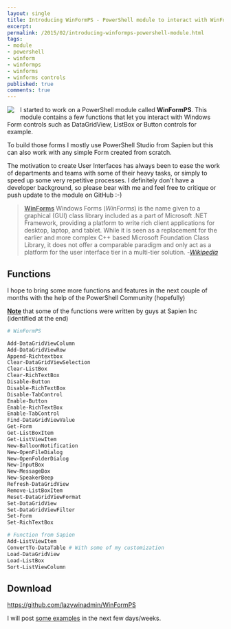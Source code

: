 ```yaml
---
layout: single
title: Introducing WinFormPS - PowerShell module to interact with WinForms controls
excerpt: 
permalink: /2015/02/introducing-winformps-powershell-module.html
tags: 
- module
- powershell
- winform
- winformps
- winforms
- winforms controls
published: true
comments: true
---
```



 </div>
<a href="{{ site.url }}/images/2015/20150215_Introducing_WinFormPS_PowerShell_module_to_interact_with_WinForms_controls/Apps-preferences-desktop-theme-icon__1590010150__-128x128.png" imageanchor="1" style="clear: left; display: inline !important; float: left; margin-bottom: 1em; margin-right: 1em;"><img border="0" src="{{ site.url }}/images/2015/20150215_Introducing_WinFormPS_PowerShell_module_to_interact_with_WinForms_controls/Apps-preferences-desktop-theme-icon__1590010150__-128x128.png" /></a>I started to work on a PowerShell module called <b>WinFormPS</b>.
This module contains a few functions that let you interact with Windows Form controls such as DataGridView, ListBox or Button controls for example.

To build those forms I mostly use PowerShell Studio from Sapien but this can also work with any simple Form created from scratch.

The motivation to create User Interfaces has always been to ease the work of  departments and teams with some of their heavy tasks, or simply to speed up some very repetitive processes. I definitely don't have a developer background, so please bear with me and feel free to critique or push update to the module on GitHub :-)

> <b><u>WinForms</u></b>
Windows Forms (<i>WinForms</i>) is the name given to a graphical (GUI) class library included as a part of Microsoft .NET Framework, providing a platform to write rich client applications for desktop, laptop, and tablet. While it is seen as a replacement for the earlier and more complex C++ based Microsoft Foundation Class Library, it does not offer a comparable paradigm and only act as a platform for the user interface tier in a multi-tier solution. -<a href="http://en.wikipedia.org/wiki/Windows_Forms" target="_blank"><i>Wikipedia</i></a>

## Functions

I hope to bring some more functions and features in the next couple of months with the help of the PowerShell Community (hopefully)

<u><b>Note</b></u> that some of the functions were written by guys at Sapien Inc (identified at the end)

```powershell
# WinFormPS

Add-DataGridViewColumn
Add-DataGridViewRow
Append-Richtextbox
Clear-DataGridViewSelection
Clear-ListBox
Clear-RichTextBox
Disable-Button
Disable-RichTextBox
Disable-TabControl
Enable-Button
Enable-RichTextBox
Enable-TabControl
Find-DataGridViewValue
Get-Form
Get-ListBoxItem
Get-ListViewItem
New-BalloonNotification
New-OpenFileDialog
New-OpenFolderDialog
New-InputBox
New-MessageBox
New-SpeakerBeep
Refresh-DataGridView
Remove-ListBoxItem
Reset-DataGridViewFormat
Set-DataGridView
Set-DataGridViewFilter
Set-Form
Set-RichTextBox

# Function from Sapien
Add-ListViewItem
ConvertTo-DataTable # With some of my customization
Load-DataGridView
Load-ListBox
Sort-ListViewColumn
```

## Download

<a href="https://github.com/lazywinadmin/WinFormPS" target="_blank">https://github.com/lazywinadmin/WinFormPS</a>

I will post <u>some examples</u> in the next few days/weeks.